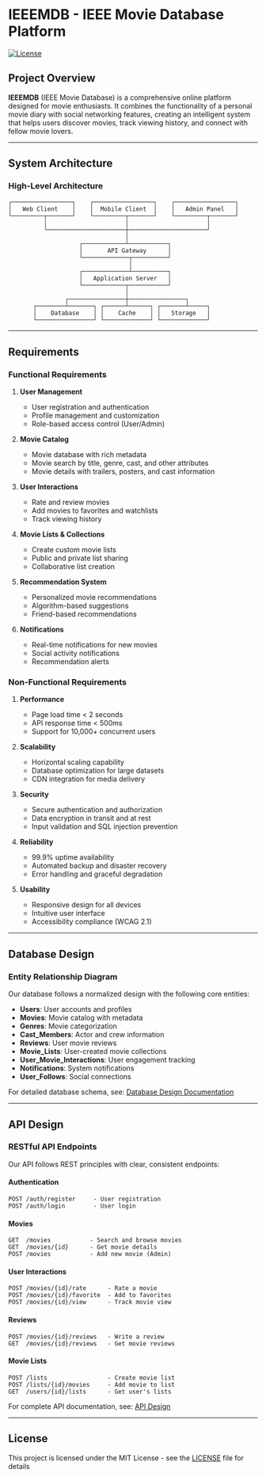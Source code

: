 # IEEEMDB - IEEE Movie Database Platform

[![License](https://img.shields.io/badge/License-MIT-green.svg)](LICENSE)
## Project Overview

**IEEEMDB** (IEEE Movie Database) is a comprehensive online platform designed for movie enthusiasts. It combines the functionality of a personal movie diary with social networking features, creating an intelligent system that helps users discover movies, track viewing history, and connect with fellow movie lovers.

---

## System Architecture

### High-Level Architecture

```
┌─────────────────┐    ┌─────────────────┐    ┌─────────────────┐
│   Web Client    │    │  Mobile Client  │    │   Admin Panel   │
└─────────┬───────┘    └─────────┬───────┘    └─────────┬───────┘
          │                      │                      │
          └──────────────────────┼──────────────────────┘
                                 │
                    ┌────────────┴───────────┐
                    │       API Gateway      │
                    └─────────────┬──────────┘
                                  │
                    ┌─────────────┴──────────┐
                    │   Application Server   │
                    └────────────┬───────────┘
                                 │
                ┌────────────────┼────────────────┐
       ┌────────┴───────┐ ┌──────┴──────┐ ┌───────┴─────┐
       │    Database    │ │    Cache    │ │   Storage   │
       └────────────────┘ └─────────────┘ └─────────────┘
```
---

## Requirements

### Functional Requirements

1. **User Management**
   - User registration and authentication
   - Profile management and customization
   - Role-based access control (User/Admin)

2. **Movie Catalog**
   - Movie database with rich metadata
   - Movie search by title, genre, cast, and other attributes
   - Movie details with trailers, posters, and cast information

3. **User Interactions**
   - Rate and review movies
   - Add movies to favorites and watchlists
   - Track viewing history

4. **Movie Lists & Collections**
   - Create custom movie lists
   - Public and private list sharing
   - Collaborative list creation

5. **Recommendation System**
   - Personalized movie recommendations
   - Algorithm-based suggestions
   - Friend-based recommendations

6. **Notifications**
   - Real-time notifications for new movies
   - Social activity notifications
   - Recommendation alerts

### Non-Functional Requirements

1. **Performance**
   - Page load time < 2 seconds
   - API response time < 500ms
   - Support for 10,000+ concurrent users

2. **Scalability**
   - Horizontal scaling capability
   - Database optimization for large datasets
   - CDN integration for media delivery

3. **Security**
   - Secure authentication and authorization
   - Data encryption in transit and at rest
   - Input validation and SQL injection prevention

4. **Reliability**
   - 99.9% uptime availability
   - Automated backup and disaster recovery
   - Error handling and graceful degradation

5. **Usability**
   - Responsive design for all devices
   - Intuitive user interface
   - Accessibility compliance (WCAG 2.1)

---

## Database Design

### Entity Relationship Diagram

Our database follows a normalized design with the following core entities:

- **Users**: User accounts and profiles
- **Movies**: Movie catalog with metadata
- **Genres**: Movie categorization
- **Cast_Members**: Actor and crew information
- **Reviews**: User movie reviews
- **Movie_Lists**: User-created movie collections
- **User_Movie_Interactions**: User engagement tracking
- **Notifications**: System notifications
- **User_Follows**: Social connections

For detailed database schema, see: [Database Design Documentation](./DB_Design/Entities.md)

---

## API Design

### RESTful API Endpoints

Our API follows REST principles with clear, consistent endpoints:

#### Authentication

```
POST /auth/register     - User registration
POST /auth/login        - User login
```

#### Movies

```
GET  /movies           - Search and browse movies
GET  /movies/{id}      - Get movie details
POST /movies           - Add new movie (Admin)
```

#### User Interactions

```
POST /movies/{id}/rate      - Rate a movie
POST /movies/{id}/favorite  - Add to favorites
POST /movies/{id}/view      - Track movie view
```

#### Reviews

```
POST /movies/{id}/reviews   - Write a review
GET  /movies/{id}/reviews   - Get movie reviews
```

#### Movie Lists

```
POST /lists                 - Create movie list
POST /lists/{id}/movies     - Add movie to list
GET  /users/{id}/lists      - Get user's lists
```

For complete API documentation, see: [API Design](./api/api_design.json)

---

## License

This project is licensed under the MIT License - see the [LICENSE](LICENSE) file for details